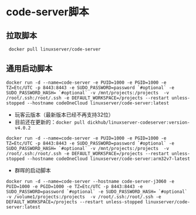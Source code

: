 # code-server脚本

## 拉取脚本
```shell
 docker pull linuxserver/code-server 
 ```


## 通用启动脚本
``` shell
docker run -d --name=code-server -e PUID=1000 -e PGID=1000 -e TZ=Etc/UTC -p 8443:8443 -e SUDO_PASSWORD=password `#optional` -e SUDO_PASSWORD_HASH= `#optional` -v /mnt/projects:/projects  -v /root/.ssh:/root/.ssh -e DEFAULT_WORKSPACE=/projects --restart unless-stopped --hostname codeOneCloud linuxserver/code-server:latest
```

- 玩客云版本（最新版本已经不再支持32位）
- 目前还在更新的：`docker pull dickhub/linuxserver-codeserver:version-v4.0.2`

``` shell
docker run -d --name=code-server -e PUID=1000 -e PGID=1000 -e TZ=Etc/UTC -p 8443:8443 -e SUDO_PASSWORD=password `#optional` -e SUDO_PASSWORD_HASH= `#optional` -v /mnt/projects:/projects  -v /root/.ssh:/root/.ssh -e DEFAULT_WORKSPACE=/projects --restart unless-stopped --hostname codeOneCloud linuxserver/code-server:arm32v7-latest
```

- 群晖的启动脚本
``` shell
docker run -d --name=code-server --hostname code-server-j3060 -e PUID=1000 -e PGID=1000 -e TZ=Etc/UTC -p 8443:8443 -e SUDO_PASSWORD=password `#optional` -e SUDO_PASSWORD_HASH= `#optional` -v /volume1/projects:/projects  -v /root/.ssh:/root/.ssh -e DEFAULT_WORKSPACE=/projects --restart unless-stopped linuxserver/code-server:latest
```